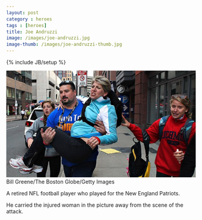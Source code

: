 ```yaml
---
layout: post
category : heroes
tags : [heroes]
title: Joe Andruzzi
image: /images/joe-andruzzi.jpg
image-thumb: /images/joe-andruzzi-thumb.jpg
---
```

{% include JB/setup %}

<img src="/images/joe-andruzzi.jpg" alt="Image of Joe Andruzzy">
<div class="citation">Bill Greene/The Boston Globe/Getty Images</div>

A retired NFL football player who played for the New England Patriots.

He carried the injured woman in the picture away from the scene of the attack.
